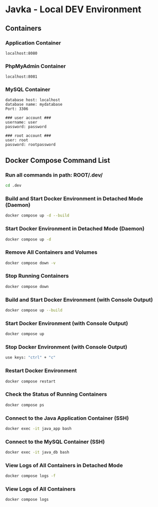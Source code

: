 # Javka - Local DEV Environment

## Containers

### Application Container

```
localhost:8080
```

### PhpMyAdmin Container

```
localhost:8081
```
### MySQL Container

```
database host: localhost
database name: mydatabase
Port: 3306

### user account ###
username: user
password: password

### root account ###
user: root
password: rootpassword
```

## Docker Compose Command List

### Run all commands in path: ROOT/.dev/ 

```bash
cd .dev
```

### Build and Start Docker Environment in Detached Mode (Daemon)

```bash
docker compose up -d --build
```

### Start Docker Environment in Detached Mode (Daemon)

```bash
docker compose up -d
```

### Remove All Containers and Volumes

```bash
docker compose down -v
```

### Stop Running Containers

```bash
docker compose down
```

### Build and Start Docker Environment (with Console Output)

```bash
docker compose up --build
```

### Start Docker Environment (with Console Output)

```bash
docker compose up
```

### Stop Docker Environment (with Console Output)

```bash
use keys: "ctrl" + "c"
```

### Restart Docker Environment

```bash
docker compose restart
```

### Check the Status of Running Containers

```bash
docker compose ps
```

### Connect to the Java Application Container (SSH)

```bash
docker exec -it java_app bash
```

### Connect to the MySQL Container (SSH)

```bash
docker exec -it java_db bash
```

### View Logs of All Containers in Detached Mode

```bash
docker compose logs -f
```

### View Logs of All Containers

```bash
docker compose logs
```
